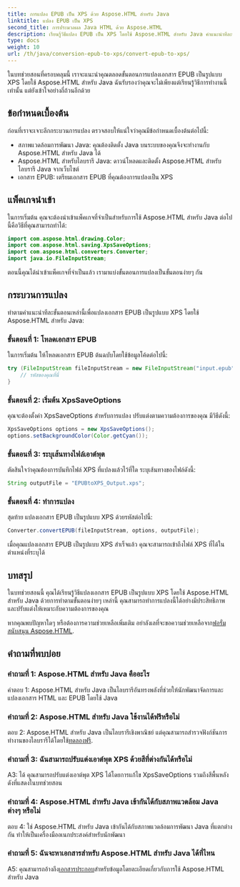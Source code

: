 ```yaml
---
title: การแปลง EPUB เป็น XPS ด้วย Aspose.HTML สำหรับ Java
linktitle: แปลง EPUB เป็น XPS
second_title: การประมวลผล Java HTML ด้วย Aspose.HTML
description: เรียนรู้วิธีแปลง EPUB เป็น XPS โดยใช้ Aspose.HTML สำหรับ Java คำแนะนำทีละขั้นตอนพร้อมตัวอย่างโค้ด สำรวจความสามารถของ Aspose.HTML
type: docs
weight: 10
url: /th/java/conversion-epub-to-xps/convert-epub-to-xps/
---
```

ในบทช่วยสอนที่ครอบคลุมนี้ เราจะแนะนำคุณตลอดขั้นตอนการแปลงเอกสาร EPUB เป็นรูปแบบ XPS โดยใช้ Aspose.HTML สำหรับ Java ฉันรับรองว่าคุณจะไม่เพียงแต่เรียนรู้วิธีการทำงานนี้เท่านั้น แต่ยังเข้าใจอย่างถี่ถ้วนอีกด้วย 

## ข้อกำหนดเบื้องต้น

ก่อนที่เราจะเจาะลึกกระบวนการแปลง ตรวจสอบให้แน่ใจว่าคุณมีข้อกำหนดเบื้องต้นต่อไปนี้:

- สภาพแวดล้อมการพัฒนา Java: คุณต้องติดตั้ง Java บนระบบของคุณจึงจะทำงานกับ Aspose.HTML สำหรับ Java ได้
- Aspose.HTML สำหรับไลบรารี Java: ดาวน์โหลดและติดตั้ง Aspose.HTML สำหรับไลบรารี Java จากเว็บไซต์
- เอกสาร EPUB: เตรียมเอกสาร EPUB ที่คุณต้องการแปลงเป็น XPS

## แพ็คเกจนำเข้า

ในการเริ่มต้น คุณจะต้องนำเข้าแพ็คเกจที่จำเป็นสำหรับการใช้ Aspose.HTML สำหรับ Java ต่อไปนี้คือวิธีที่คุณสามารถทำได้:

```java
import com.aspose.html.drawing.Color;
import com.aspose.html.saving.XpsSaveOptions;
import com.aspose.html.converters.Converter;
import java.io.FileInputStream;
```

ตอนนี้คุณได้นำเข้าแพ็คเกจที่จำเป็นแล้ว เรามาแบ่งขั้นตอนการแปลงเป็นขั้นตอนง่ายๆ กัน

## กระบวนการแปลง

ทำตามคำแนะนำทีละขั้นตอนเหล่านี้เพื่อแปลงเอกสาร EPUB เป็นรูปแบบ XPS โดยใช้ Aspose.HTML สำหรับ Java:

### ขั้นตอนที่ 1: โหลดเอกสาร EPUB

ในการเริ่มต้น ให้โหลดเอกสาร EPUB ต้นฉบับโดยใช้ข้อมูลโค้ดต่อไปนี้:

```java
try (FileInputStream fileInputStream = new FileInputStream("input.epub")) {
    // รหัสของคุณที่นี่
}
```

### ขั้นตอนที่ 2: เริ่มต้น XpsSaveOptions

คุณจะต้องตั้งค่า XpsSaveOptions สำหรับการแปลง ปรับแต่งตามความต้องการของคุณ มีวิธีดังนี้:

```java
XpsSaveOptions options = new XpsSaveOptions();
options.setBackgroundColor(Color.getCyan());
```

### ขั้นตอนที่ 3: ระบุเส้นทางไฟล์เอาต์พุต

ตัดสินใจว่าคุณต้องการบันทึกไฟล์ XPS ที่แปลงแล้วไว้ที่ใด ระบุเส้นทางของไฟล์ดังนี้:

```java
String outputFile = "EPUBtoXPS_Output.xps";
```

### ขั้นตอนที่ 4: ทำการแปลง

สุดท้าย แปลงเอกสาร EPUB เป็นรูปแบบ XPS ด้วยรหัสต่อไปนี้:

```java
Converter.convertEPUB(fileInputStream, options, outputFile);
```

เมื่อคุณแปลงเอกสาร EPUB เป็นรูปแบบ XPS สำเร็จแล้ว คุณจะสามารถเข้าถึงไฟล์ XPS ที่ได้ในตำแหน่งที่ระบุได้

## บทสรุป

ในบทช่วยสอนนี้ คุณได้เรียนรู้วิธีแปลงเอกสาร EPUB เป็นรูปแบบ XPS โดยใช้ Aspose.HTML สำหรับ Java ด้วยการทำตามขั้นตอนง่ายๆ เหล่านี้ คุณสามารถทำการแปลงนี้ได้อย่างมีประสิทธิภาพและปรับแต่งให้เหมาะกับความต้องการของคุณ

 หากคุณพบปัญหาใดๆ หรือต้องการความช่วยเหลือเพิ่มเติม อย่าลังเลที่จะขอความช่วยเหลือจาก[ฟอรั่มสนับสนุน Aspose.HTML](https://forum.aspose.com/).

## คำถามที่พบบ่อย

### คำถามที่ 1: Aspose.HTML สำหรับ Java คืออะไร

คำตอบ 1: Aspose.HTML สำหรับ Java เป็นไลบรารีอันทรงพลังที่ช่วยให้นักพัฒนาจัดการและแปลงเอกสาร HTML และ EPUB โดยใช้ Java

### คำถามที่ 2: Aspose.HTML สำหรับ Java ใช้งานได้ฟรีหรือไม่

 ตอบ 2: Aspose.HTML สำหรับ Java เป็นไลบรารีเชิงพาณิชย์ แต่คุณสามารถสำรวจฟังก์ชันการทำงานของไลบรารีได้โดยใช้[ทดลองฟรี](https://releases.aspose.com/).

### คำถามที่ 3: ฉันสามารถปรับแต่งเอาต์พุต XPS ด้วยสีที่ต่างกันได้หรือไม่

A3: ได้ คุณสามารถปรับแต่งเอาต์พุต XPS ได้โดยการแก้ไข XpsSaveOptions รวมถึงสีพื้นหลัง ดังที่แสดงในบทช่วยสอน

### คำถามที่ 4: Aspose.HTML สำหรับ Java เข้ากันได้กับสภาพแวดล้อม Java ต่างๆ หรือไม่

ตอบ 4: ใช่ Aspose.HTML สำหรับ Java เข้ากันได้กับสภาพแวดล้อมการพัฒนา Java ที่แตกต่างกัน ทำให้เป็นเครื่องมืออเนกประสงค์สำหรับนักพัฒนา

### คำถามที่ 5: ฉันจะหาเอกสารสำหรับ Aspose.HTML สำหรับ Java ได้ที่ไหน

 A5: คุณสามารถอ้างถึง[เอกสารประกอบ](https://reference.aspose.com/html/java/)สำหรับข้อมูลโดยละเอียดเกี่ยวกับการใช้ Aspose.HTML สำหรับ Java